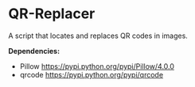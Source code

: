# QR-Replacer

A script that locates and replaces QR codes in images.



**Dependencies:**

* Pillow https://pypi.python.org/pypi/Pillow/4.0.0
* qrcode https://pypi.python.org/pypi/qrcode